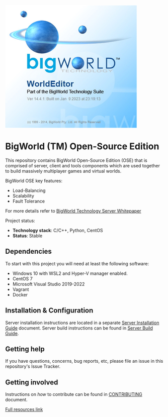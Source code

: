 ![BigWorld for everyone](LOGO.jpg)

# BigWorld (TM) Open-Source Edition

This repository contains BigWorld Open-Source Edition (OSE) that is comprised of server, 
client and tools components which are used together to build massively multiplayer games 
and virtual worlds.

BigWorld OSE key features:

 - Load-Balancing
 - Scalability
 - Fault Tolerance

For more details refer to [BigWorld Technology Server Whitepaper](<docs/pdf/BigWorld Technology Server Whitepaper.pdf>)

Project status:

  - **Technology stack**: C/C++, Python, CentOS
  - **Status**:  Stable

## Dependencies

To start with this project you will need at least the following software:

 - Windows 10 with WSL2 and Hyper-V manager enabled.
 - CentOS 7
 - Microsoft Visual Studio 2019-2022
 - Vagrant
 - Docker

## Installation & Configuration

Server installation instructions are located in a separate [Server Installation Guide](<docs/pdf/Server Installation Guide.pdf>) document.
Server build instructions can be found in [Server Build Guide](<docs/pdf/Server Build Guide.pdf>).

## Getting help

If you have questions, concerns, bug reports, etc, please file an issue in this repository's Issue Tracker.

## Getting involved

Instructions on _how_ to contribute can be found in [CONTRIBUTING](CONTRIBUTING.md) document.

<a href="https://drive.google.com/file/d/1hLm_Ox0v-xIen8c4MvwRHQhkutf9bIpK/view?usp=share_link" target="_blank">Full resources link</a>
